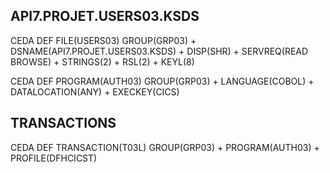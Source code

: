 ## API7.PROJET.USERS03.KSDS

CEDA DEF FILE(USERS03) GROUP(GRP03) +
     DSNAME(API7.PROJET.USERS03.KSDS) +
     DISP(SHR) +
     SERVREQ(READ BROWSE) +
     STRINGS(2) +
     RSL(2) +
     KEYL(8)

CEDA DEF PROGRAM(AUTH03) GROUP(GRP03) +
     LANGUAGE(COBOL) +
     DATALOCATION(ANY) +
     EXECKEY(CICS)

## TRANSACTIONS
CEDA DEF TRANSACTION(T03L) GROUP(GRP03) +
     PROGRAM(AUTH03) +
     PROFILE(DFHCICST)